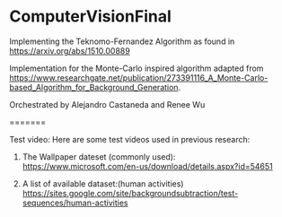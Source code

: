 # ComputerVisionFinal

Implementing the Teknomo-Fernandez Algorithm as found in https://arxiv.org/abs/1510.00889

Implementation for the Monte-Carlo inspired algorithm adapted from https://www.researchgate.net/publication/273391116_A_Monte-Carlo-based_Algorithm_for_Background_Generation.

Orchestrated by
  Alejandro Castaneda and Renee Wu

=======

Test video:
Here are some test videos used in previous research:
1. The Wallpaper dateset (commonly used): https://www.microsoft.com/en-us/download/details.aspx?id=54651

2. A list of available dataset:(human activities) https://sites.google.com/site/backgroundsubtraction/test-sequences/human-activities
